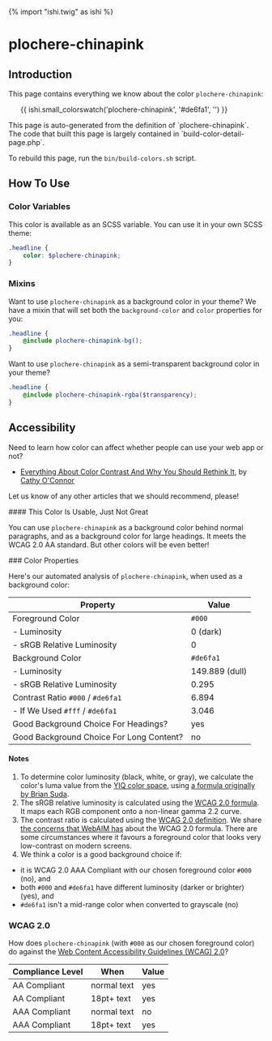 {% import "ishi.twig" as ishi %}
# plochere-chinapink

## Introduction

This page contains everything we know about the color `plochere-chinapink`:

<div class="grid">
    <div class="cell">
        <div class="swatch">
            <ul>
                {{ ishi.small_colorswatch('plochere-chinapink', '#de6fa1', '') }}
            </ul>
        </div>
    </div>
</div>

<div class="callout callout--info" markdown="1">
This page is auto-generated from the definition of `plochere-chinapink`. The code that built this page is largely contained in `build-color-detail-page.php`.

To rebuild this page, run the `bin/build-colors.sh` script.
</div>

## How To Use

### Color Variables

This color is available as an SCSS variable. You can use it in your own SCSS theme:

```scss
.headline {
    color: $plochere-chinapink;
}
```

### Mixins

Want to use `plochere-chinapink` as a background color in your theme? We have a mixin that will set both the `background-color` and `color` properties for you:

```scss
.headline {
    @include plochere-chinapink-bg();
}
```

Want to use `plochere-chinapink` as a semi-transparent background color in your theme?

```scss
.headline {
    @include plochere-chinapink-rgba($transparency);
}
```

## Accessibility

Need to learn how color can affect whether people can use your web app or not?

* [Everything About Color Contrast And Why You Should Rethink It](https://www.smashingmagazine.com/2014/10/color-contrast-tips-and-tools-for-accessibility/), by [Cathy O'Connor](http://www.twitter.com/cagocon)

Let us know of any other articles that we should recommend, please!
<div class="callout callout--warning" markdown="1">
#### This Color Is Usable, Just Not Great

You can use `plochere-chinapink` as a background color behind normal paragraphs, and as a background color for large headings. It meets the WCAG 2.0 AA standard. But other colors will be even better!
</div>
### Color Properties

Here's our automated analysis of `plochere-chinapink`, when used as a background color:

Property | Value
---------|------
Foreground Color | `#000`
- Luminosity | 0 (dark)
- sRGB Relative Luminosity | 0
Background Color | `#de6fa1`
- Luminosity | 149.889 (dull)
- sRGB Relative Luminosity | 0.295
Contrast Ratio `#000` / `#de6fa1` | 6.894
- If We Used `#fff` / `#de6fa1` | 3.046
Good Background Choice For Headings? | yes
Good Background Choice For Long Content? | no

#### Notes

1. To determine color luminosity (black, white, or gray), we calculate the color's luma value from the [YIQ color space](https://en.wikipedia.org/wiki/YIQ), using [a formula originally by Brian Suda](https://24ways.org/2010/calculating-color-contrast/).
1. The sRGB relative luminosity is calculated using the [WCAG 2.0 formula](https://www.w3.org/TR/WCAG20/#relativeluminancedef). It maps each RGB component onto a non-linear gamma 2.2 curve.
1. The contrast ratio is calculated using the [WCAG 2.0 definition](https://www.w3.org/TR/2008/REC-WCAG20-20081211/#contrast-ratiodef). We share [the concerns that WebAIM has](http://webaim.org/blog/wcag-2-1-feedback/) about the WCAG 2.0 formula. There are some circumstances where it favours a foreground color that looks very low-contrast on modern screens.
1. We think a color is a good background choice if:
  - it is WCAG 2.0 AAA Compliant with our chosen foreground color `#000` (no), and
  - both `#000` and `#de6fa1` have different luminosity (darker or brighter) (yes), and
  - `#de6fa1` isn't a mid-range color when converted to grayscale (no)

### WCAG 2.0

How does `plochere-chinapink` (with `#000` as our chosen foreground color) do against the [Web Content Accessibility Guidelines (WCAG) 2.0](https://www.w3.org/TR/WCAG20/)?

Compliance Level | When | Value
-----------------|------|------
AA Compliant | normal text | yes
AA Compliant | 18pt+ text | yes
AAA Compliant | normal text | no
AAA Compliant | 18pt+ text | yes
